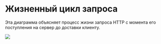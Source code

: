 # Жизненный цикл запроса

Эта диаграмма объясняет процесс жизни запроса HTTP с момента его поступления на сервер до доставки клиенту.

<img src="/assets/img/sisk-lifespan.svg">